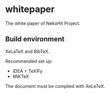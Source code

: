 # whitepaper
The white paper of NekoHit Project.

## Build environment

XeLaTeX and BibTeX. 

Recommended set up:
+ IDEA + TeXiFy
+ MiKTeX

The document must be compiled with XeLeTeX.


